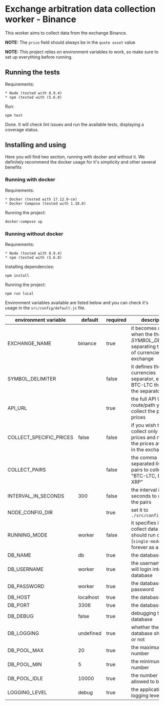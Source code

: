 Exchange arbitration data collection worker - Binance
=====================================================

This worker aims to collect data from the exchange Binance.

**NOTE:** The `price` field should always be in the `quote asset` value

**NOTE:** This project relies on environment variables to work, so make sure to set up everything before running.

## Running the tests

Requirements:

    * Node (tested with 8.9.4)
    * npm (tested with (5.6.0)

Run:

    npm test

Done. It will check lint issues and run the available tests, displaying a coverage status.

## Installing and using

Here you will find two section, running with docker and without it. We definitely recommend the docker usage for it's simplicity and other several benefits

### Running with docker

Requirements:

    * Docker (tested with 17.12.0-ce)
    * Docker Compose (tested with 1.18.0)

Running the project:

    docker-compose up

### Running without docker

Requirements:

    * Node (tested with 8.9.4)
    * npm (tested with (5.6.0)

Installing dependencies:

    npm install

Running the project:

    npm run local

Environment variables available are listed below and you can check it's usage in the `src/config/default.js` file.

| environment variable    | default   | required | description |
|-------------------------|-----------|----------|-------------|
| EXCHANGE_NAME           | binance   | true     | it becomes *required* when the there is no *SYMBOL_DELIMTER* separating the pair of currencies in the exchange |
| SYMBOL_DELIMITER        |           | false    | it defines the pair of currencies separator, e.g. BTC-LTC the `-` is the separator |
| API_URL                 |           | true     | the full API URL route/path you can collect the pair prices |
| COLLECT_SPECIFIC_PRICES | false     | false    | if you wish to collect only specific prices and not all the prices available in the exchange |
| COLLECT_PAIRS           |           | false    | the comma separated list of pairs to collect, e.g. "BTC-LTC, ETH-XRP" |
| INTERVAL_IN_SECONDS     | 300       | false    | the interval in seconds to update the pairs |
| NODE_CONFIG_DIR         |           | true     | set it to `./src/config` |
| RUNNING_MODE            | worker    | false    | it specifies if the collect data process should run once (`single-mode`) or forever as a `worker` |
| DB_NAME                 | db        | true     | the database name |
| DB_USERNAME             | worker    | true     | the username that will login into the database |
| DB_PASSWORD             | worker    | true     | the database password |
| DB_HOST                 | localhost | true     | the database host |
| DB_PORT                 | 3306      | true     | the database port |
| DB_DEBUG                | false     | true     | debugging the database |
| DB_LOGGING              | undefined | true     | whether the database should log or not |
| DB_POOL_MAX             | 20        | true     | the maximum pool number |
| DB_POOL_MIN             | 5         | true     | the minimum pool number |
| DB_POOL_IDLE            | 10000     | true     | the number of pools allowed to be idle |
| LOGGING_LEVEL           | debug     | true     | the application logging level |
